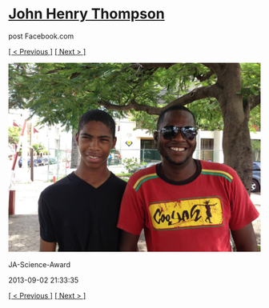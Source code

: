 # [John Henry Thompson](../README.md)
post Facebook.com

[[ < Previous ]](2013-09-02-35.md) [[ Next > ]](2013-09-02-37.md)

[![](../media/2013-09-02/JA-Science-Award-25.jpg)](../README.md)

JA-Science-Award

2013-09-02 21:33:35

[[ < Previous ]](2013-09-02-35.md) [[ Next > ]](2013-09-02-37.md)
